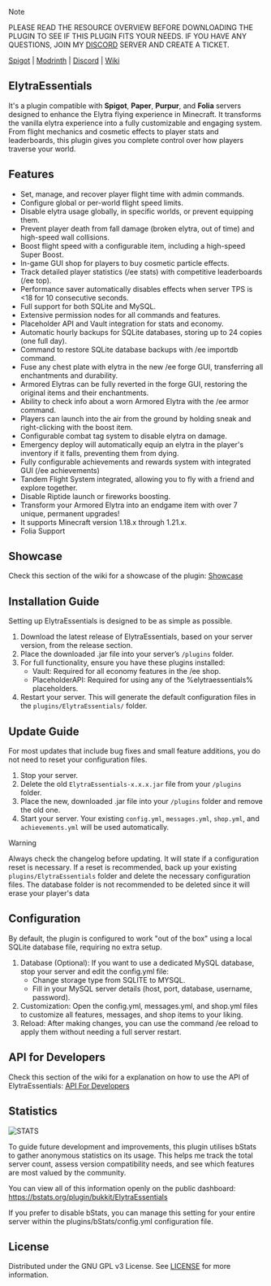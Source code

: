 > [!NOTE]
> PLEASE READ THE RESOURCE OVERVIEW BEFORE DOWNLOADING THE PLUGIN TO SEE IF THIS PLUGIN FITS YOUR NEEDS. IF YOU HAVE ANY QUESTIONS, JOIN MY [DISCORD](https://discord.com/invite/Y99qmZRVe6) SERVER AND CREATE A TICKET.

[Spigot](https://www.spigotmc.org/resources/126002/) | [Modrinth](https://modrinth.com/plugin/elytraessentials) | [Discord](https://discord.com/invite/Y99qmZRVe6) | [Wiki](https://github.com/bruno-medeiros1/elytra-essentials/wiki)

## ElytraEssentials
It's a plugin compatible with **Spigot**, **Paper**, **Purpur**, and **Folia** servers designed to enhance the Elytra flying experience in Minecraft. It transforms the vanilla elytra experience into a fully customizable and engaging system. From flight mechanics and cosmetic effects to player stats and leaderboards, this plugin gives you complete control over how players traverse your world.

## Features
- Set, manage, and recover player flight time with admin commands.
- Configure global or per-world flight speed limits.
- Disable elytra usage globally, in specific worlds, or prevent equipping them.
- Prevent player death from fall damage (broken elytra, out of time) and high-speed wall collisions.
- Boost flight speed with a configurable item, including a high-speed Super Boost.
- In-game GUI shop for players to buy cosmetic particle effects.
- Track detailed player statistics (/ee stats) with competitive leaderboards (/ee top).
- Performance saver automatically disables effects when server TPS is <18 for 10 consecutive seconds.
- Full support for both SQLite and MySQL.
- Extensive permission nodes for all commands and features.
- Placeholder API and Vault integration for stats and economy.
- Automatic hourly backups for SQLite databases, storing up to 24 copies (one full day).
- Command to restore SQLite database backups with /ee importdb command.
- Fuse any chest plate with elytra in the new /ee forge GUI, transferring all enchantments and durability.
- Armored Elytras can be fully reverted in the forge GUI, restoring the original items and their enchantments.
- Ability to check info about a worn Armored Elytra with the /ee armor command.
- Players can launch into the air from the ground by holding sneak and right-clicking with the boost item.
- Configurable combat tag system to disable elytra on damage.
- Emergency deploy will automatically equip an elytra in the player's inventory if it falls, preventing them from dying.
- Fully configurable achievements and rewards system with integrated GUI (/ee achievements)
- Tandem Flight System integrated, allowing you to fly with a friend and explore together.
- Disable Riptide launch or fireworks boosting.
- Transform your Armored Elytra into an endgame item with over 7 unique, permanent upgrades!
- It supports Minecraft version 1.18.x through 1.21.x.
- Folia Support

## Showcase
Check this section of the wiki for a showcase of the plugin: [Showcase](https://github.com/bruno-medeiros1/elytra-essentials/wiki/Showcase)

## Installation Guide
Setting up ElytraEssentials is designed to be as simple as possible.
1. Download the latest release of ElytraEssentials, based on your server version, from the release section.
2. Place the downloaded .jar file into your server’s `/plugins` folder.
3. For full functionality, ensure you have these plugins installed:
   - Vault: Required for all economy features in the /ee shop.
   - PlaceholderAPI: Required for using any of the %elytraessentials% placeholders.
4. Restart your server. This will generate the default configuration files in the `plugins/ElytraEssentials/` folder.


## Update Guide
For most updates that include bug fixes and small feature additions, you do not need to reset your configuration files.
1. Stop your server.
2. Delete the old `ElytraEssentials-x.x.x.jar` file from your `/plugins` folder.
3. Place the new, downloaded .jar file into your `/plugins` folder and remove the old one.
4. Start your server. Your existing `config.yml`, `messages.yml`, `shop.yml`, and `achievements.yml` will be used automatically.

> [!WARNING]
> Always check the changelog before updating. It will state if a configuration reset is necessary. If a reset is recommended, back up your existing `plugins/ElytraEssentials` folder and delete the necessary configuration files. The database folder is not recommended to be deleted since it will erase your player's data

## Configuration
By default, the plugin is configured to work "out of the box" using a local SQLite database file, requiring no extra setup.
1. Database (Optional): If you want to use a dedicated MySQL database, stop your server and edit the config.yml file:
   - Change storage type from SQLITE to MYSQL.
   - Fill in your MySQL server details (host, port, database, username, password).
2. Customization: Open the config.yml, messages.yml, and shop.yml files to customize all features, messages, and shop items to your liking.
3. Reload: After making changes, you can use the command /ee reload to apply them without needing a full server restart.


## API for Developers
Check this section of the wiki for a explanation on how to use the API of ElytraEssentials: [API For Developers](https://github.com/bruno-medeiros1/elytra-essentials/wiki/API-For-Developers)


## Statistics
![STATS](https://bstats.org/signatures/bukkit/elytraessentials.svg)

To guide future development and improvements, this plugin utilises bStats to gather anonymous statistics on its usage. This helps me track the total server count, assess version compatibility needs, and see which features are most valued by the community.

You can view all of this information openly on the public dashboard: https://bstats.org/plugin/bukkit/ElytraEssentials

If you prefer to disable bStats, you can manage this setting for your entire server within the plugins/bStats/config.yml configuration file.

## License
Distributed under the GNU GPL v3 License. See [LICENSE](https://github.com/bruno-medeiros1/elytra-essentials/blob/master/.github/LICENSE) for more information.
